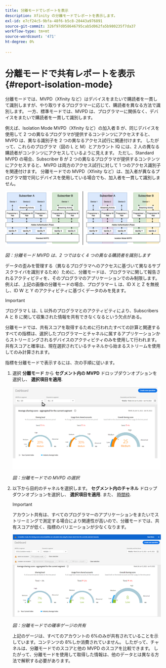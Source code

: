 ```yaml
---
title: 分離モードでレポートを表示
description: Xfinity の分離モードでレポートを表示します。
exl-id: e7cf24c5-9bfa-48f6-b5c8-20443a976891
source-git-commit: 326f97d058646795cab5d062fa5b980235f7da37
workflow-type: tm+mt
source-wordcount: '471'
ht-degree: 0%

---
```


# 分離モードで共有レポートを表示 {#report-isolation-mode}

分離モードでは、MVPD（Xfinity など）はデバイスをまたいで購読者を一貫して識別しますが、やり取りするプログラマーに応じて、購読者を異なる方法で識別します。 一方、標準モードでは、MVPD は、プログラマーに関係なく、デバイスをまたいで購読者を一貫して識別します。

例えば、Isolation Mode MVPD（Xfinity など）の加入者 B が、同じデバイスを使用して 2 つの異なるプログラマが提供するコンテンツにアクセスすると、MVPD は、異なる識別子を 2 つの異なるアクセス試行に関連付けます。 したがって、これらのプログラマ（図の L と M）とアカウント IQ には、2 人の異なる購読者がコンテンツにアクセスしているように見えます。 ただし、Standard MVPD の場合、Subscriber B が 2 つの異なるプログラマが提供するコンテンツにアクセスすると、MVPD は両方のアクセス試行に対して 1 つのアクセス識別子を関連付けます。 分離モードでの MVPD（Xfinity など）は、加入者が異なるプログラマ間で同じデバイスを使用している場合でも、加入者を一貫して識別しません。

![](assets/isolation-diff-new.png)

*図：分離モード MVPD は、2 つではなく 4 つの異なる購読者を識別します*

データの歪みを管理する（異なるプログラマへのアクセスに基づいて異なるサブスクライバを識別するため）ために、分離モードは、プログラマに関して報告されるアクティビティを、そのプログラマのアプリケーションでのみ制限します。 例えば、上記の画像の分離モードの場合、プログラマー L は、ID X と Z を無視し、ID W と Y のアクティビティに基づくデータのみを見ます。

>[!IMPORTANT]
>
> プログラマ L は、L 以外のプログラマとのアクティビティにより、Subscribers A と B に関して収集された情報を共有できなくなるという欠点がある。

分離モードでは、共有スコアを取得するために行われたすべての計算と関連するすべての指標は、選択したプログラマーとチャネルに属するアプリケーションからストリーミングされるデバイスのアクティビティのみを使用して行われます。
共有スコアと確率は、現在選択されているチャネルから始まるストリームを使用してのみ計算されます。

指標を分離モードで表示するには、次の手順に従います。

1. 選択 **分離モード** から **セグメント内の MVPD** ドロップダウンオプションを選択し、 **選択項目を適用**.

   ![](assets/xfinity-in-segment.gif)

   *図：分離モードでの MVPD の選択*

1. 以下から目的のチャネルを選択します。 **セグメント内のチャネル** ドロップダウンオプションを選択し、 **選択項目を適用**. また、 [時間枠](/help/AccountIQ/product-concepts.md#granularity-def).

   >[!IMPORTANT]
   >
   >アカウント共有は、すべてのプログラマーのアプリケーションをまたいでストリーミングで測定する場合により関連性が高いので、分離モードでは、共有スコアが低く、指標のバリエーションが少なくなります。

   ![](assets/aggregate-sharing-isolation.png)

   *図：分離モードでの確率ゲージの共有*

   上記のゲージは、すべてのアカウントの 6%のみが共有されていることを示しています。コンテンツの 8%しか消費されていません。 したがって、チャネルは、分離モードでのスコアと他の MVPD のスコアを比較できます。 したがって、分離モードを使用して取得した情報は、他のデータとは異なる方法で解釈する必要があります。
